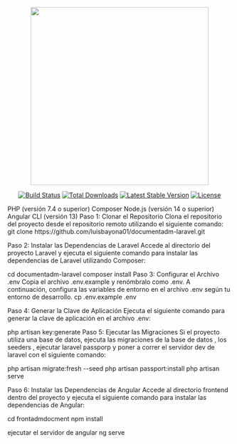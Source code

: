 <p align="center"><a href="https://laravel.com" target="_blank"><img src="https://raw.githubusercontent.com/laravel/art/master/logo-lockup/5%20SVG/2%20CMYK/1%20Full%20Color/laravel-logolockup-cmyk-red.svg" width="400"></a></p>

<p align="center">
<a href="https://travis-ci.org/laravel/framework"><img src="https://travis-ci.org/laravel/framework.svg" alt="Build Status"></a>
<a href="https://packagist.org/packages/laravel/framework"><img src="https://img.shields.io/packagist/dt/laravel/framework" alt="Total Downloads"></a>
<a href="https://packagist.org/packages/laravel/framework"><img src="https://img.shields.io/packagist/v/laravel/framework" alt="Latest Stable Version"></a>
<a href="https://packagist.org/packages/laravel/framework"><img src="https://img.shields.io/packagist/l/laravel/framework" alt="License"></a>
</p>
PHP (versión 7.4 o superior)
Composer
Node.js (versión 14 o superior)
Angular CLI (versión 13)
Paso 1: Clonar el Repositorio
Clona el repositorio del proyecto desde el repositorio remoto utilizando el siguiente comando:
git clone https://github.com/luisbayona01/documentadm-laravel.git

Paso 2: Instalar las Dependencias de Laravel
Accede al directorio del proyecto Laravel y ejecuta el siguiente comando para instalar las dependencias de Laravel utilizando Composer:


cd documentadm-laravel
composer install
Paso 3: Configurar el Archivo .env
Copia el archivo .env.example y renómbralo como .env. A continuación, configura las variables de entorno en el archivo .env según tu entorno de desarrollo.
cp .env.example .env

Paso 4: Generar la Clave de Aplicación
Ejecuta el siguiente comando para generar la clave de aplicación en el archivo .env:

php artisan key:generate
Paso 5: Ejecutar las Migraciones
Si el proyecto utiliza una base de datos, ejecuta las migraciones de la base de datos , los seeders ,  ejecutar laravel passporp  y poner a correr el servidor dev de laravel con el siguiente comando:

 php artisan migrate:fresh --seed
 php artisan passport:install
 php  artisan  serve

Paso 6: Instalar las Dependencias de Angular
Accede al directorio frontend dentro del proyecto y ejecuta el siguiente comando para instalar las dependencias de Angular:

cd  frontadmdocment
npm install

ejecutar el servidor de  angular
ng  serve  


